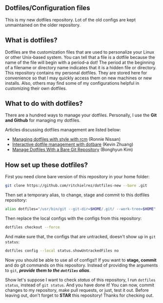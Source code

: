 ## Dotfiles/Configuration files
This is my new dotfiles repository. Lot of the old configs are kept unmaintained on the older repository.

## What is dotfiles?

Dotfiles are the customization files that are used to personalize your Linux or other Unix-based system.  You can tell that a file is a dotfile because the name of the file will begin with a period–a dot!  The period at the beginning of a filename or directory name indicates that it is a hidden file or directory.  This repository contains my personal dotfiles.  They are stored here for convenience so that I may quickly access them on new machines or new installs.  Also, others may find some of my configurations helpful in customizing their own dotfiles.


## What to do with dotfiles?

There are a hundred ways to manage your dotfiles. Personally, I use the **Git and Github** for managing my dotfiles. 

Articles discussing dotfiles management are listed below:

- [Managing dotfiles with style with rcm](https://distrotube.com/guest-articles/managing-dotfiles-with-rcm.html) (Ronnie Nissan)
- [Interactive dotfile management with dotbare](https://distrotube.com/guest-articles/interactive-dotfile-management-dotbare.html) (Kevin Zhuang)
- [Manage Dotfiles With a Bare Git Repository](https://harfangk.github.io/2016/09/18/manage-dotfiles-with-a-git-bare-repository.html) (Bonghyun Kim)


## How set up these dotfiles?

First you need clone bare version of this repository in your home folder:
```bash
git clone https://github.com/ritchielrez/dotfiles-new --bare .git
```

Then set a temporary alias, to change, stage and commit to this dotfiles repository:
```bash
alias dotfiles="/usr/bin/git --git-dir=$HOME/.git/ --work-tree=$HOME"
```

Then replace the local configs with the configs from this repository:
```bash
dotfiles checkout --force
```

And make sure that, the configs that are untracked, doesn't show up in `git status`:
```bash
dotfiles config --local status.showUntrackedFiles no
```

Now you should be able to use all of configs!! If you want to **stage, commit** and
do git commands on this repository. Instead of providing the arguments to `git`, ***provide them
to the `dotfiles` alias***.    

Show let's suppose I want to check *status* of this repository, I run `dotfiles status`, instead of `git status`.
And you have done it! You can now, commit changes to my repository, make pull requests, or just, test it out.
Before leaving out, don't forget to **STAR** this repository! Thanks for checking out. 

